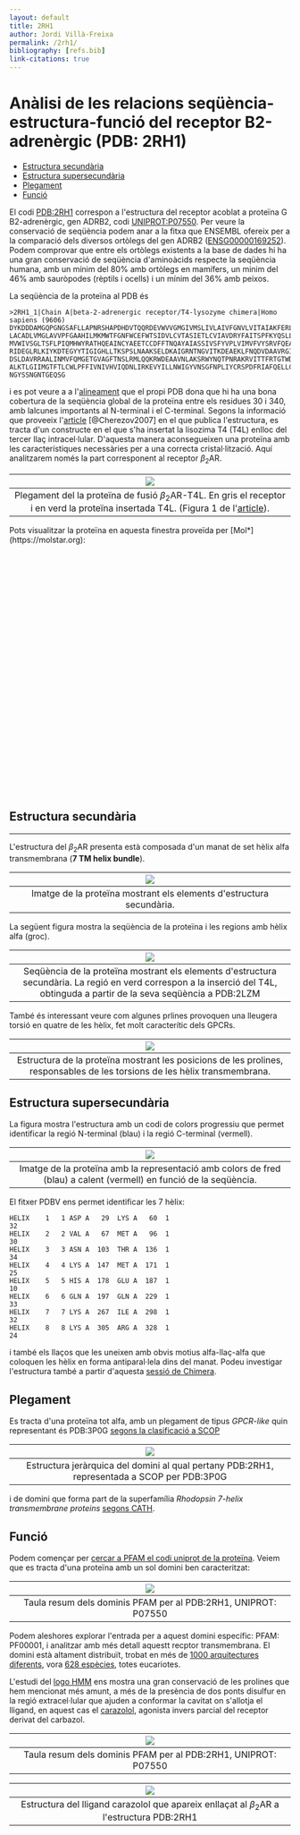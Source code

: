 ```yaml
---
layout: default
title: 2RH1
author: Jordi Villà-Freixa
permalink: /2rh1/
bibliography: [refs.bib]
link-citations: true
---
```

 <head>
    <meta charset="utf-8">
    <title>{{ page.title }}</title>
<script src="https://cdn.jsdelivr.net/npm/babel-polyfill/dist/polyfill.min.js"></script>
    <!-- Web component polyfill (only loads what it needs) -->
<script src="https://cdn.jsdelivr.net/npm/@webcomponents/webcomponentsjs/webcomponents-lite.js" charset="utf-8"></script>
    <!-- Required to polyfill modern browsers as code is ES5 for IE... -->
<script src="https://cdn.jsdelivr.net/npm/@webcomponents/webcomponentsjs/custom-elements-es5-adapter.js" charset="utf-8"></script>

<link rel="stylesheet" type="text/css" href="https://www.ebi.ac.uk/pdbe/pdb-component-library/css/pdbe-molstar-1.2.1.css">
<script type="text/javascript" src="https://www.ebi.ac.uk/pdbe/pdb-component-library/js/pdbe-molstar-component-1.2.1.js"></script>
<style>
        #myViewer{
          float:none;
          width:400px;
          height:400px;
          position:relative;
        }
    </style>
  </head>

<h1> Anàlisi de les relacions seqüència-estructura-funció del receptor B2-adrenèrgic (PDB: 2RH1)</h1>

- [Estructura secundària](#estructura-secundària)
- [Estructura supersecundària](#estructura-supersecundària)
- [Plegament](#plegament)
- [Funció](#funció)


 El codi [PDB:2RH1](https://www.rcsb.org/structure/2rh1) correspon a l'estructura del receptor acoblat a proteïna G B2-adrenèrgic, gen ADRB2, codi [UNIPROT:P07550](https://www.uniprot.org/uniprot/P07550). Per veure la conservació de seqüència podem anar a la fitxa que ENSEMBL ofereix per a la comparació dels diversos ortòlegs del gen ADRB2 ([ENSG00000169252](http://www.ensembl.org/Homo_sapiens/Gene/Compara_Ortholog?db=core;g=ENSG00000169252;r=5:148826611-148828623;t=ENST00000305988)). Podem comprovar que entre els ortòlegs existents a la base de dades hi ha una gran conservació de seqüència d'aminoàcids respecte la seqüència humana, amb un mínim del 80% amb ortòlegs en mamífers, un minim del 46% amb sauròpodes (rèptils i ocells) i un mínim del 36% amb peixos.

La seqüència de la proteïna al PDB és

```fasta
>2RH1_1|Chain A|beta-2-adrenergic receptor/T4-lysozyme chimera|Homo sapiens (9606)
DYKDDDAMGQPGNGSAFLLAPNRSHAPDHDVTQQRDEVWVVGMGIVMSLIVLAIVFGNVLVITAIAKFERLQTVTNYFITS
LACADLVMGLAVVPFGAAHILMKMWTFGNFWCEFWTSIDVLCVTASIETLCVIAVDRYFAITSPFKYQSLLTKNKARVIIL
MVWIVSGLTSFLPIQMHWYRATHQEAINCYAEETCCDFFTNQAYAIASSIVSFYVPLVIMVFVYSRVFQEAKRQLNIFEML
RIDEGLRLKIYKDTEGYYTIGIGHLLTKSPSLNAAKSELDKAIGRNTNGVITKDEAEKLFNQDVDAAVRGILRNAKLKPVY
DSLDAVRRAALINMVFQMGETGVAGFTNSLRMLQQKRWDEAAVNLAKSRWYNQTPNRAKRVITTFRTGTWDAYKFCLKEHK
ALKTLGIIMGTFTLCWLPFFIVNIVHVIQDNLIRKEVYILLNWIGYVNSGFNPLIYCRSPDFRIAFQELLCLRRSSLKAYG
NGYSSNGNTGEQSG
```

i es pot veure a a l'[alineament](https://www.rcsb.org/uniprot/P07550) que el propi PDB dona que hi ha una bona cobertura de la seqüència global de la proteïna entre els residues 30 i 340, amb lalcunes importants al N-terminal i el C-terminal. Segons la informació que proveeix l'[article](https://www.ncbi.nlm.nih.gov/pmc/articles/PMC2583103/) [@Cherezov2007] en el que publica l'estructura, es tracta d'un constructe en el que s'ha insertat  la lisozima T4 (T4L) enlloc del tercer llaç intracel·lular. D'aquesta manera aconsegueixen  una proteïna amb les característiques necessàries per a una correcta cristal·lització. Aquí analitzarem només la part corresponent al receptor $\beta_2$AR. 

|![](/figures/nihms-73953-f0001.jpg)|
|:--:|
|Plegament del la proteïna de fusió $\beta_2$AR-T4L. En gris el receptor i en verd la proteïna insertada T4L. (Figura 1 de l'[article](https://www.ncbi.nlm.nih.gov/pmc/articles/PMC2583103/)).| 
<p>
Pots visualitzar la proteïna en aquesta finestra proveïda per [Mol*](https://molstar.org):
</p>
<p>
<div id="myViewer">
<pdbe-molstar id="pdbeMolstarComponent" molecule-id="2rh1" hide-controls="true"></pdbe-molstar>
</div>
</p>
<br>  

## Estructura secundària

---------------------

L'estructura del $\beta_2$AR presenta està composada d'un manat de set hèlix alfa transmembrana (__7 TM helix bundle__).

|![](/figures/2rh1_2nd.png)|
|:--:|
|Imatge de la proteïna mostrant els elements d'estructura secundària.|

<p>
La següent figura mostra la seqüència de la proteïna i les regions amb hèlix alfa (groc).
</p>

|![](/figures/2rh1vs2lzm.png)|
|:--:|
|Seqüència de la proteïna mostrant els elements d'estructura secundària. La regió en verd correspon a la inserció del T4L, obtinguda a partir de la seva seqüència a PDB:2LZM|

També és interessant veure com algunes prlines provoquen una lleugera torsió en quatre de les hèlix, fet molt caracterític dels GPCRs.

|![](/figures/2rh1_2nd_Pro.png)|
|:--:|
|Estructura de la proteïna mostrant les posicions de les prolines, responsables de les torsions de les hèlix transmembrana.|

## Estructura supersecundària


La figura mostra l'estructura amb un codi de colors progressiu que permet identificar la regió N-terminal (blau) i la regió C-terminal (vermell).

|![](/figures/2rh1_rainbow.png)|
|:--:|
|Imatge de la proteïna amb la representació amb colors de fred (blau) a calent (vermell) en funció de la seqüència.|


El fitxer PDBV ens permet identificar les 7 hèlix:

```
HELIX    1   1 ASP A   29  LYS A   60  1                                  32    
HELIX    2   2 VAL A   67  MET A   96  1                                  30    
HELIX    3   3 ASN A  103  THR A  136  1                                  34    
HELIX    4   4 LYS A  147  MET A  171  1                                  25    
HELIX    5   5 HIS A  178  GLU A  187  1                                  10    
HELIX    6   6 GLN A  197  GLN A  229  1                                  33    
HELIX    7   7 LYS A  267  ILE A  298  1                                  32    
HELIX    8   8 LYS A  305  ARG A  328  1                                  24 
```

i també els llaços que les uneixen amb obvis motius alfa-llaç-alfa que coloquen les hèlix en forma antiparal·lela dins del manat. Podeu investigar l'estructura també a partir d'aquesta [sessió de Chimera](../code/2rh1.py).

## Plegament

Es tracta d'una proteïna tot alfa, amb un plegament de tipus *GPCR-like* quin representant és PDB:3P0G [segons la clasificació a SCOP](https://scop.mrc-lmb.cam.ac.uk/term/8091149)

|![](/figures/3P0G_SCOP.png)|
|:--:|
|Estructura jeràrquica del domini al qual pertany PDB:2RH1, representada a SCOP per PDB:3P0G|

i de domini que forma part de la superfamília *Rhodopsin 7-helix transmembrane proteins* [segons CATH](http://www.cathdb.info/search?q=2rh1).

## Funció

Podem començar per [cercar a PFAM el codi uniprot de la proteïna](http://pfam.xfam.org/protein/P07550). Veiem que es tracta d'una proteïna amb un sol domini ben caracteritzat:

|![](/figures/2rh1_pfam1.png)|
|:--:|
|Taula resum dels dominis PFAM per al PDB:2RH1, UNIPROT: P07550|

Podem aleshores explorar l'entrada per a aquest domini específic: PFAM: PF00001, i analitzar amb més detall aquestt recptor transmembrana. El domini està altament distribuït, trobat en més de [1000 arquitectures diferents](http://pfam.xfam.org/family/PF00001#tabview=tab1), vora [628 espècies](http://pfam.xfam.org/family/PF00001#tabview=tab7), totes eucariotes.

L'estudi del [logo HMM](http://pfam.xfam.org/family/PF00001#tabview=tab4) ens mostra una gran conservació de les prolines que hem mencionat més amunt, a més de la presència de dos ponts disulfur en la regió extracel·lular que ajuden a conformar la cavitat on s'allotja el lligand, en aquest cas el [carazolol](https://www.rcsb.org/ligand/CAU), agonista invers parcial del receptor derivat del carbazol.


|![](/figures/2rh1_binding.png)|
|:--:|
|Taula resum dels dominis PFAM per al PDB:2RH1, UNIPROT: P07550|


|![](/figures/CAU.png)|
|:--:|
|Estructura del lligand carazolol que apareix enllaçat al $\beta_2$AR a l'estructura PDB:2RH1|